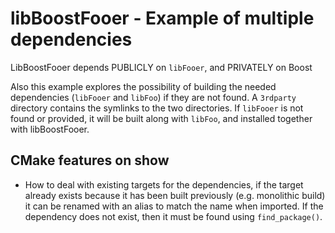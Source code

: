# libBoostFooer - Example of multiple dependencies

LibBoostFooer depends PUBLICLY on `libFooer`, and PRIVATELY on Boost

Also this example explores the possibility of building the needed dependencies 
(`libFooer` and `libFoo`) if they are not found. A `3rdparty` directory contains 
the symlinks to the two directories. If `libFooer` is not found or provided, 
it will be built along with `libFoo`, and installed together with libBoostFooer.

## CMake features on show

* How to deal with existing targets for the dependencies, if the target already exists 
because it has been built previously (e.g. monolithic build) it can be renamed 
with an alias to match the name when imported. If the dependency does not exist,
then it must be found using `find_package()`.

